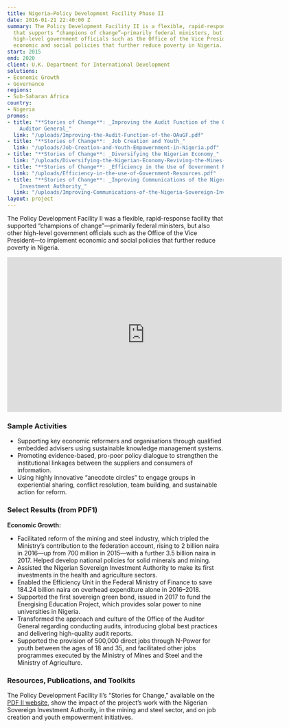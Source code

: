 ```yaml
---
title: Nigeria—Policy Development Facility Phase II
date: 2016-01-21 22:40:00 Z
summary: The Policy Development Facility II is a flexible, rapid-response facility
  that supports “champions of change”—primarily federal ministers, but also other
  high-level government officials such as the Office of the Vice President—to implement
  economic and social policies that further reduce poverty in Nigeria.
start: 2015
end: 2020
client: U.K. Department for International Development
solutions:
- Economic Growth
- Governance
regions:
- Sub-Saharan Africa
country:
- Nigeria
promos:
- title: "**Stories of Change**: _Improving the Audit Function of the Office of the
    Auditor General_"
  link: "/uploads/Improving-the-Audit-Function-of-the-OAuGF.pdf"
- title: "**Stories of Change**: _Job Creation and Youth_"
  link: "/uploads/Job-Creation-and-Youth-Empowernment-in-Nigeria.pdf"
- title: "**Stories of Change**: _Diversifying the Nigerian Economy_"
  link: "/uploads/Diversifying-the-Nigerian-Economy-Reviving-the-Mines-and-Steel-Industry.pdf"
- title: "**Stories of Change**: _Efficiency in the Use of Government Resources_"
  link: "/uploads/Efficiency-in-the-use-of-Government-Resources.pdf"
- title: "**Stories of Change**: _Improving Communications of the Nigerian Sovereign
    Investment Authority_"
  link: "/uploads/Improving-Communications-of-the-Nigeria-Sovereign-Investment-Authority-NSIA.pdf"
layout: project
---
```


The Policy Development Facility II was a flexible, rapid-response facility that supported “champions of change”—primarily federal ministers, but also other high-level government officials such as the Office of the Vice President—to implement economic and social policies that further reduce poverty in Nigeria.

<iframe src="https://player.vimeo.com/video/405449610" width="640" height="360" frameborder="0" allow="autoplay; fullscreen" allowfullscreen></iframe>

###  Sample Activities

* Supporting key economic reformers and organisations through qualified embedded advisers using sustainable knowledge management systems.
* Promoting evidence-based, pro-poor policy dialogue to strengthen the institutional linkages between the suppliers and consumers of information.
* Using highly innovative “anecdote circles” to engage groups in experiential sharing, conflict resolution, team building, and sustainable action for reform.

###  Select Results (from PDF1)

**Economic Growth:**

* Facilitated reform of the mining and steel industry, which tripled the Ministry’s contribution to the federation account, rising to 2 billion naira in 2016—up from 700 million in 2015—with a further 3.5 billion naira in 2017. Helped develop national policies for solid minerals and mining.
* Assisted the Nigerian Sovereign Investment Authority to make its first investments in the health and agriculture sectors. 
* Enabled the Efficiency Unit in the Federal Ministry of Finance to save 184.24 billion naira on overhead expenditure alone in 2016–2018. 
* Supported the first sovereign green bond, issued in 2017 to fund the Energising Education Project, which provides solar power to nine universities in Nigeria. 
* Transformed the approach and culture of the Office of the Auditor General regarding conducting audits, introducing global best practices and delivering high-quality audit reports. 
* Supported the provision of 500,000 direct jobs through N-Power for youth between the ages of 18 and 35, and facilitated other jobs programmes executed by the Ministry of Mines and Steel and the Ministry of Agriculture.

### Resources, Publications, and Toolkits

The Policy Development Facility II’s “Stories for Change,” available on the [PDF II website](https://www.pdfnigeria.org/), show the impact of the project’s work with the Nigerian Sovereign Investment Authority, in the mining and steel sector, and on job creation and youth empowerment initiatives.